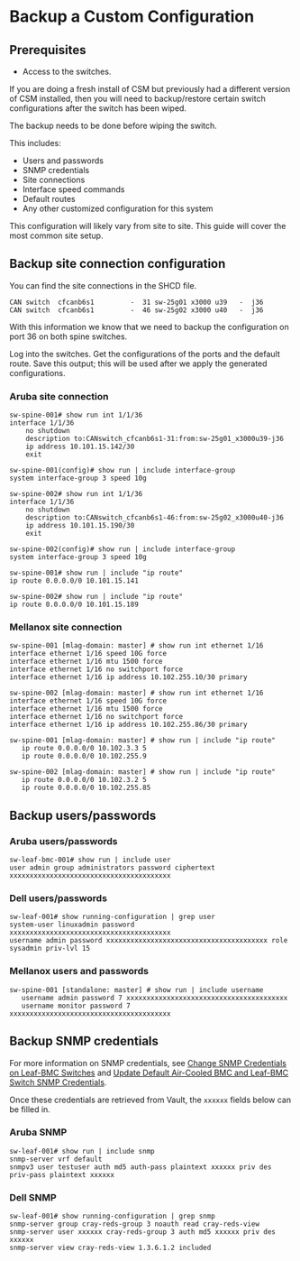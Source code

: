 # Backup a Custom Configuration

## Prerequisites

- Access to the switches.

If you are doing a fresh install of CSM but previously had a different version of CSM installed, then you will need to backup/restore certain switch configurations after the switch has been wiped.

The backup needs to be done before wiping the switch.

This includes:

- Users and passwords
- SNMP credentials
- Site connections
- Interface speed commands
- Default routes
- Any other customized configuration for this system

This configuration will likely vary from site to site. This guide will cover the most common site setup.

## Backup site connection configuration

You can find the site connections in the SHCD file.

```console
CAN switch  cfcanb6s1         -  31 sw-25g01 x3000 u39   -  j36
CAN switch  cfcanb6s1         -  46 sw-25g02 x3000 u40   -  j36
```

With this information we know that we need to backup the configuration on port 36 on both spine switches.

Log into the switches. Get the configurations of the ports and the default route. Save this output; this will be used after we apply the generated configurations.

### Aruba site connection

```console
sw-spine-001# show run int 1/1/36
interface 1/1/36
    no shutdown
    description to:CANswitch_cfcanb6s1-31:from:sw-25g01_x3000u39-j36
    ip address 10.101.15.142/30
    exit
```

```console
sw-spine-001(config)# show run | include interface-group
system interface-group 3 speed 10g
```

```console
sw-spine-002# show run int 1/1/36
interface 1/1/36
    no shutdown
    description to:CANswitch_cfcanb6s1-46:from:sw-25g02_x3000u40-j36
    ip address 10.101.15.190/30
    exit
```

```console
sw-spine-002(config)# show run | include interface-group
system interface-group 3 speed 10g
```

```console
sw-spine-001# show run | include "ip route"
ip route 0.0.0.0/0 10.101.15.141
```

```console
sw-spine-002# show run | include "ip route"
ip route 0.0.0.0/0 10.101.15.189
```

### Mellanox site connection

```console
sw-spine-001 [mlag-domain: master] # show run int ethernet 1/16
interface ethernet 1/16 speed 10G force
interface ethernet 1/16 mtu 1500 force
interface ethernet 1/16 no switchport force
interface ethernet 1/16 ip address 10.102.255.10/30 primary
```

```console
sw-spine-002 [mlag-domain: master] # show run int ethernet 1/16
interface ethernet 1/16 speed 10G force
interface ethernet 1/16 mtu 1500 force
interface ethernet 1/16 no switchport force
interface ethernet 1/16 ip address 10.102.255.86/30 primary
```

```console
sw-spine-001 [mlag-domain: master] # show run | include "ip route"
   ip route 0.0.0.0/0 10.102.3.3 5
   ip route 0.0.0.0/0 10.102.255.9
```

```console
sw-spine-002 [mlag-domain: master] # show run | include "ip route"
   ip route 0.0.0.0/0 10.102.3.2 5
   ip route 0.0.0.0/0 10.102.255.85
```

## Backup users/passwords

### Aruba users/passwords

```console
sw-leaf-bmc-001# show run | include user
user admin group administrators password ciphertext xxxxxxxxxxxxxxxxxxxxxxxxxxxxxxxxxxxxxxxx
```

### Dell users/passwords

```console
sw-leaf-001# show running-configuration | grep user
system-user linuxadmin password xxxxxxxxxxxxxxxxxxxxxxxxxxxxxxxxxxxxxxxx
username admin password xxxxxxxxxxxxxxxxxxxxxxxxxxxxxxxxxxxxxxxx role sysadmin priv-lvl 15
```

### Mellanox users and passwords

```console
sw-spine-001 [standalone: master] # show run | include username
   username admin password 7 xxxxxxxxxxxxxxxxxxxxxxxxxxxxxxxxxxxxxxxx
   username monitor password 7 xxxxxxxxxxxxxxxxxxxxxxxxxxxxxxxxxxxxxxxx
```

## Backup SNMP credentials

For more information on SNMP credentials, see [Change SNMP Credentials on Leaf-BMC Switches](../../security_and_authentication/Change_SNMP_Credentials_on_Leaf_BMC_Switches.md) and [Update Default Air-Cooled BMC and Leaf-BMC Switch SNMP Credentials](../../security_and_authentication/Update_Default_Air-Cooled_BMC_and_Leaf_BMC_Switch_SNMP_Credentials.md).

Once these credentials are retrieved from Vault, the `xxxxxx` fields below can be filled in.

### Aruba SNMP

```console
sw-leaf-001# show run | include snmp
snmp-server vrf default
snmpv3 user testuser auth md5 auth-pass plaintext xxxxxx priv des priv-pass plaintext xxxxxx
```

### Dell SNMP

```console
sw-leaf-001# show running-configuration | grep snmp
snmp-server group cray-reds-group 3 noauth read cray-reds-view
snmp-server user xxxxxx cray-reds-group 3 auth md5 xxxxxx priv des xxxxxx
snmp-server view cray-reds-view 1.3.6.1.2 included
```
